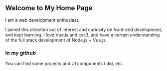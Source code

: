 ## Welcome to My Home Page

I am a web development enthusiast.

I joined this direction out of interest and curiosity on front-end development, and kept learning. I love Vue.js and css3, and have a certain understanding of the full stack development of Node.js + Vue.js.

### In my github

You can find some projects and UI components I did, etc.


